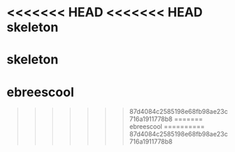 <<<<<<< HEAD
<<<<<<< HEAD
skeleton
========

skeleton
=======
ebreescool
==========
>>>>>>> 87d4084c2585198e68fb98ae23c716a1911778b8
=======
ebreescool
==========
>>>>>>> 87d4084c2585198e68fb98ae23c716a1911778b8

